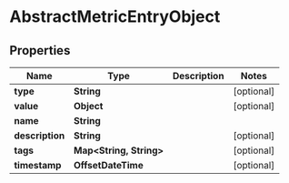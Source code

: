 

# AbstractMetricEntryObject


## Properties

| Name | Type | Description | Notes |
|------------ | ------------- | ------------- | -------------|
|**type** | **String** |  |  [optional] |
|**value** | **Object** |  |  [optional] |
|**name** | **String** |  |  |
|**description** | **String** |  |  [optional] |
|**tags** | **Map&lt;String, String&gt;** |  |  [optional] |
|**timestamp** | **OffsetDateTime** |  |  [optional] |




